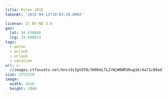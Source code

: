 ```yaml
---
title: Polen 2015
takenAt: '2015-09-11T10:03:28.000Z'

license: CC BY-ND 3.0
geo:
  lat: 54.430666
  lng: 19.600833
tags:
  - polen
  - poland
  - urlaub
  - vacation
url: >-
  //images.ctfassets.net/bncv3c2gt878/3H9kkLTLZrWjW0WR3Rug1K/4a71c89ad10b88bf52f094cec5c5a86f/polen-2015_25836827952_o
size: 3757220
image:
  width: 4310
  height: 2868
---
```

